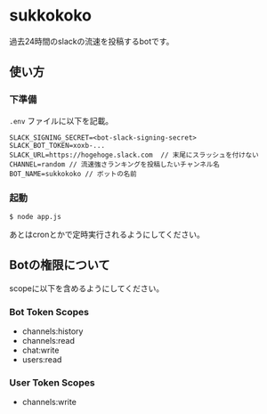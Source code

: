 # sukkokoko

過去24時間のslackの流速を投稿するbotです。

## 使い方

### 下準備

`.env` ファイルに以下を記載。
```
SLACK_SIGNING_SECRET=<bot-slack-signing-secret>
SLACK_BOT_TOKEN=xoxb-...
SLACK_URL=https://hogehoge.slack.com  // 末尾にスラッシュを付けない
CHANNEL=random // 流速強さランキングを投稿したいチャンネル名
BOT_NAME=sukkokoko // ボットの名前
```

### 起動

```shell
$ node app.js
```

あとはcronとかで定時実行されるようにしてください。

## Botの権限について

scopeに以下を含めるようにしてください。

### Bot Token Scopes

- channels:history
- channels:read
- chat:write
- users:read

### User Token Scopes

- channels:write